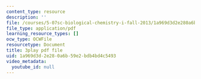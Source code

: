 ```yaml
---
content_type: resource
description: ''
file: /courses/5-07sc-biological-chemistry-i-fall-2013/1a969d3d2e280a6b59e2bdb4bd4c5493_6c1jkgSynrI.pdf
file_type: application/pdf
learning_resource_types: []
ocw_type: OCWFile
resourcetype: Document
title: 3play pdf file
uid: 1a969d3d-2e28-0a6b-59e2-bdb4bd4c5493
video_metadata:
  youtube_id: null
---
```

